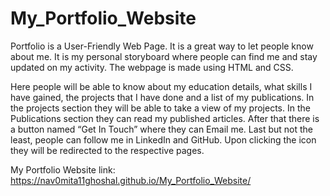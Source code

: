 # My_Portfolio_Website
Portfolio is a User-Friendly Web Page. It is a great way to let people know about me. It is my personal storyboard where people can find me and stay updated on my activity.
The webpage is made using HTML and CSS.

Here people will be able to know about my education details, what skills I have gained, the projects that I have done and a list of my publications.
In the projects section they will be able to take a view of my projects. In the Publications section they can read my published articles.
After that there is a button named “Get In Touch” where they can Email me. Last but not the least, people can follow me in LinkedIn and GitHub.
Upon clicking the icon they will be redirected to the respective pages.

My Portfolio Website link: https://nav0mita11ghoshal.github.io/My_Portfolio_Website/
